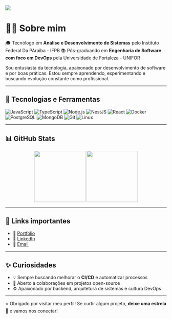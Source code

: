 <!-- Banner -->
<img src="https://capsule-render.vercel.app/api?type=wave&color=0E76A8&height=180&section=header&text=Olá,%20sou%20Ítalo%20Sampaio!&fontSize=30&fontColor=ffffff&animation=fadeIn" />

# 👨‍💻 Sobre mim

🎓 Tecnólogo em **Análise e Desenvolvimento de Sistemas** pelo Instituto Federal Da PAraiba - IFPB
📚 Pós-graduando em **Engenharia de Software com foco em DevOps** pela Universidade de Fortaleza - UNIFOR  

Sou entusiasta da tecnologia, apaixonado por desenvolvimento de software e por boas práticas. Estou sempre aprendendo, experimentando e buscando evolução constante como profissional.

---

## 🚀 Tecnologias e Ferramentas

![JavaScript](https://img.shields.io/badge/-JavaScript-F7DF1E?style=for-the-badge&logo=javascript&logoColor=000)
![TypeScript](https://img.shields.io/badge/-TypeScript-3178C6?style=for-the-badge&logo=typescript&logoColor=fff)
![Node.js](https://img.shields.io/badge/-Node.js-339933?style=for-the-badge&logo=node.js&logoColor=fff)
![NestJS](https://img.shields.io/badge/-NestJS-E0234E?style=for-the-badge&logo=nestjs&logoColor=fff)
![React](https://img.shields.io/badge/-React-20232A?style=for-the-badge&logo=react&logoColor=61DAFB)
![Docker](https://img.shields.io/badge/-Docker-2496ED?style=for-the-badge&logo=docker&logoColor=fff)
![PostgreSQL](https://img.shields.io/badge/-PostgreSQL-4169E1?style=for-the-badge&logo=postgresql&logoColor=fff)
![MongoDB](https://img.shields.io/badge/-MongoDB-47A248?style=for-the-badge&logo=mongodb&logoColor=fff)
![Git](https://img.shields.io/badge/-Git-F05032?style=for-the-badge&logo=git&logoColor=fff)
![Linux](https://img.shields.io/badge/-Linux-FCC624?style=for-the-badge&logo=linux&logoColor=000)

---

## 📊 GitHub Stats

<div align="center">
  <img height="160em" src="https://github-readme-stats.vercel.app/api?username=italo12346&show_icons=true&theme=github_dark&hide_title=true&count_private=true" />
  <img height="160em" src="https://github-readme-stats.vercel.app/api/top-langs/?username=italo12346&layout=compact&theme=github_dark&hide_title=true" />
</div>

---

## 🔗 Links importantes

- 📂 [Portfólio](https://italo12346.github.io/Portifolio/)
- 💼 [LinkedIn](https://www.linkedin.com/in/italo-sampaio-b11a73231/)
- 💌 [Email](mailto:italo12346@gmail.com)

---

## ✨ Curiosidades

- 💡 Sempre buscando melhorar o **CI/CD** e automatizar processos
- 🤝 Aberto a colaborações em projetos open-source
- ⚙️ Apaixonado por backend, arquitetura de sistemas e cultura DevOps

---

⭐ Obrigado por visitar meu perfil! Se curtir algum projeto, **deixe uma estrela** 🌟 e vamos nos conectar!

